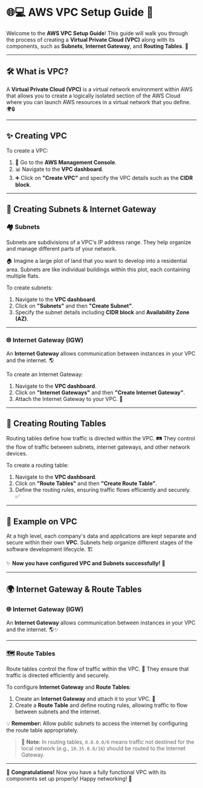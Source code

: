 # 🌐💻 **AWS VPC Setup Guide** 🚀

Welcome to the **AWS VPC Setup Guide**! This guide will walk you through the process of creating a **Virtual Private Cloud (VPC)** along with its components, such as **Subnets**, **Internet Gateway**, and **Routing Tables**. 🎯

---

## 🛠️ **What is VPC?**

A **Virtual Private Cloud (VPC)** is a virtual network environment within AWS that allows you to create a logically isolated section of the AWS Cloud where you can launch AWS resources in a virtual network that you define. 🌍🔒

---

## ✨ **Creating VPC**

To create a VPC:
1. 🔗 Go to the **AWS Management Console**.
2. 📊 Navigate to the **VPC dashboard**.
3. ➕ Click on **"Create VPC"** and specify the VPC details such as the **CIDR block**.

---

## 🧩 **Creating Subnets & Internet Gateway**

### 🏘️ **Subnets**

Subnets are subdivisions of a VPC's IP address range. They help organize and manage different parts of your network. 

🏠 Imagine a large plot of land that you want to develop into a residential area. Subnets are like individual buildings within this plot, each containing multiple flats.

To create subnets:
1. Navigate to the **VPC dashboard**.
2. Click on **"Subnets"** and then **"Create Subnet"**.
3. Specify the subnet details including **CIDR block** and **Availability Zone (AZ)**.

---

### 🌐 **Internet Gateway (IGW)**

An **Internet Gateway** allows communication between instances in your VPC and the internet. 🌎

To create an Internet Gateway:
1. Navigate to the **VPC dashboard**.
2. Click on **"Internet Gateways"** and then **"Create Internet Gateway"**.
3. Attach the Internet Gateway to your VPC. 🔗

---

## 🚦 **Creating Routing Tables**

Routing tables define how traffic is directed within the VPC. 🛤️ They control the flow of traffic between subnets, internet gateways, and other network devices.

To create a routing table:
1. Navigate to the **VPC dashboard**.
2. Click on **"Route Tables"** and then **"Create Route Table"**.
3. Define the routing rules, ensuring traffic flows efficiently and securely. ✅

---

## 🌟 **Example on VPC**

At a high level, each company's data and applications are kept separate and secure within their own **VPC**. Subnets help organize different stages of the software development lifecycle. 🏗️

✨ **Now you have configured VPC and Subnets successfully!** 🎉

---

## 🌍 **Internet Gateway & Route Tables**

### 🌐 **Internet Gateway (IGW)**

An **Internet Gateway** allows communication between instances in your VPC and the internet. 🌎✨

---

### 🗺️ **Route Tables**

Route tables control the flow of traffic within the VPC. 🚦 They ensure that traffic is directed efficiently and securely.

To configure **Internet Gateway** and **Route Tables**:
1. Create an **Internet Gateway** and attach it to your VPC. 🔗
2. Create a **Route Table** and define routing rules, allowing traffic to flow between subnets and the internet.

💡 **Remember:** Allow public subnets to access the internet by configuring the route table appropriately.

> 📝 **Note:** In routing tables, `0.0.0.0/0` means traffic not destined for the local network (e.g., `10.35.0.0/16`) should be routed to the Internet Gateway. 

---

🎊 **Congratulations!** Now you have a fully functional VPC with its components set up properly! Happy networking! 🌟
